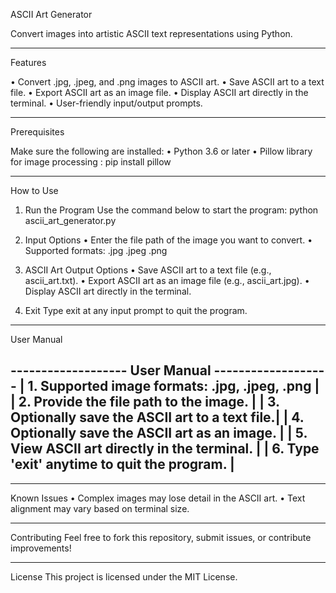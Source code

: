ASCII Art Generator

Convert images into artistic ASCII text representations using Python.

----------------------------------------------------------

Features

• Convert .jpg, .jpeg, and .png images to ASCII art.
• Save ASCII art to a text file.
• Export ASCII art as an image file.
• Display ASCII art directly in the terminal.
• User-friendly input/output prompts.

----------------------------------------------------------

Prerequisites

Make sure the following are installed:
• Python 3.6 or later
• Pillow library for image processing : pip install pillow

----------------------------------------------------------

How to Use

1. Run the Program
Use the command below to start the program: python ascii_art_generator.py

2. Input Options
• Enter the file path of the image you want to convert.
• Supported formats: .jpg .jpeg .png

3. ASCII Art Output Options
• Save ASCII art to a text file (e.g., ascii_art.txt).
• Export ASCII art as an image file (e.g., ascii_art.jpg).
• Display ASCII art directly in the terminal.

4. Exit
Type exit at any input prompt to quit the program.

----------------------------------------------------------

User Manual

------------------- User Manual -------------------
| 1. Supported image formats: .jpg, .jpeg, .png   |
| 2. Provide the file path to the image.          |
| 3. Optionally save the ASCII art to a text file.|
| 4. Optionally save the ASCII art as an image.   |
| 5. View ASCII art directly in the terminal.     |
| 6. Type 'exit' anytime to quit the program.     |
--------------------------------------------------

----------------------------------------------------------

Known Issues
• Complex images may lose detail in the ASCII art.
• Text alignment may vary based on terminal size.

----------------------------------------------------------

Contributing
Feel free to fork this repository, submit issues, or contribute improvements!

----------------------------------------------------------

License
This project is licensed under the MIT License.

